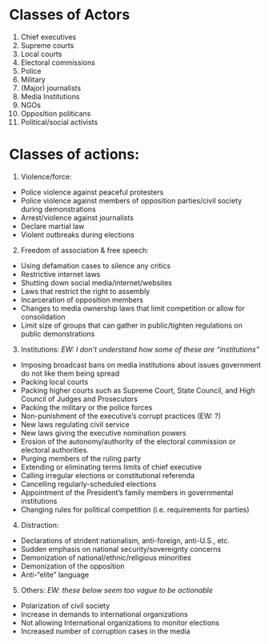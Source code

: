 # Classes of Actors

1. Chief executives 
1. Supreme courts 
1. Local courts 
1. Electoral commissions 
1. Police 
1. Military 
1. (Major) journalists 
1. Media Institutions
1. NGOs
1. Opposition politicans
1. Political/social activists

# Classes of actions: 

1. Violence/force:

  * Police violence against peaceful protesters 
  * Police violence against members of opposition parties/civil society during demonstrations 
  * Arrest/violence against journalists 
  * Declare martial law 
  * Violent outbreaks during elections
  
2. Freedom of association & free speech: 

  * Using defamation cases to silence any critics 
  * Restrictive internet laws 
  * Shutting down social media/internet/websites 
  * Laws that restrict the right to assembly 
  * Incarceration of opposition members 
  * Changes to media ownership laws that limit competition or allow for consolidation 
  * Limit size of groups that can gather in public/tighten regulations on public demonstrations
  
3. Institutions: *EW: I don’t understand how some of these are “institutions”* 

  * Imposing broadcast bans on media institutions about issues government do not like them being spread
  * Packing local courts 
  * Packing higher courts such as Supreme Court, State Council, and High Council of Judges and Prosecutors
  * Packing the military or the police forces 
  * Non-punishment of the executive’s corrupt practices (EW: ?) 
  * New laws regulating civil service 
  * New laws giving the executive nomination powers 
  * Erosion of the autonomy/authority of the electoral commission or electoral authorities. 
  * Purging members of the ruling party 
  * Extending or eliminating terms limits of chief executive 
  * Calling irregular elections or constitutional referenda 
  * Cancelling regularly-scheduled elections 
  * Appointment of the President’s family members in governmental institutions 
  * Changing rules for political competition (i.e. requirements for parties)

4. Distraction:

  * Declarations of strident nationalism, anti-foreign, anti-U.S., etc. 
  * Sudden emphasis on national security/sovereignty concerns 
  * Demonization of national/ethnic/religious minorities 
  * Demonization of the opposition 
  * Anti-“elite” language


5. Others: *EW: these below seem too vague to be actionable*

  * Polarization of civil society 
  * Increase in demands to international organizations 
  * Not allowing International organizations to monitor elections
  * Increased number of corruption cases in the media
